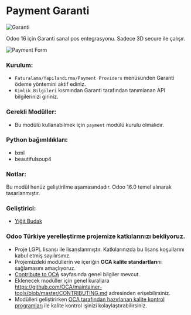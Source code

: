 # Payment Garanti
![Garanti](./static/description/icon.png)

Odoo 16 için Garanti sanal pos entegrasyonu. Sadece 3D secure ile çalışır.



![Payment Form](./static/img/demo.png)


### Kurulum:

- `Faturalama/Yapılandırma/Payment Providers` menüsünden Garanti ödeme yöntemini aktif ediniz.
- `Kimlik Bilgileri` kısmından Garanti tarafından tanımlanan API bilgilerinizi giriniz.

### Gerekli Modüller:

- 	Bu modülü kullanabilmek için `payment` modülü kurulu olmalıdır.
### Python bağımlılıkları:
-   lxml
-   beautifulsoup4

### Notlar:

Bu modül henüz geliştirilme aşamasındadır. Odoo 16.0 temel alınarak tasarlanmıştır.

### Geliştirici:

 -  [Yiğit Budak](https://github.com/yibudak)


### Odoo Türkiye yerelleştirme projemize katkılarınızı bekliyoruz.

* Proje LGPL lisansı ile lisanslanmıştır. Katkılarınızda bu lisans koşullarını kabul etmiş sayılırsınız.
* Projemizdeki modüllerin ve içeriğin **OCA kalite standartları**nı sağlamasını amaçlıyoruz.
* [Contribute to OCA](https://odoo-community.org/page/Contribute) sayfasında genel bilgiler mevcut.
* Eklenecek modüller için genel kurallara https://github.com/OCA/maintainer-tools/blob/master/CONTRIBUTING.md adresinden erişebilirsiniz.
* Modülleri geliştirirken [OCA tarafından hazırlanan kalite kontrol programları](https://github.com/OCA/maintainer-quality-tools) ile kalite kontrol işinizi kolaylaştırabilirsiniz.

